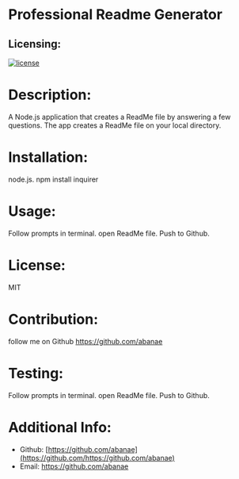 # Professional Readme Generator

  ## Licensing:
  [![license](https://img.shields.io/badge/license-MIT-blue)](https://shields.io)
 


  # Description:

  A Node.js application that creates a ReadMe file by answering a few questions. The app creates a ReadMe file on your local directory.
  
  # Installation:
  
  node.js. npm install inquirer
  
  # Usage:
  
  Follow prompts in terminal. open ReadMe file. Push to Github.
  
  # License:
  
  MIT
  
  # Contribution:
  
  follow me on Github https://github.com/abanae
  
  # Testing:
  
  Follow prompts in terminal. open ReadMe file. Push to Github.
  
  # Additional Info:
  
  - Github: [https://github.com/abanae](https://github.com/https://github.com/abanae)
  - Email: https://github.com/abanae 
  
